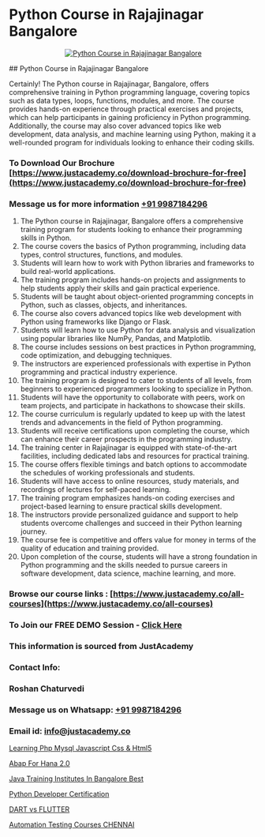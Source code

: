 # Python Course in Rajajinagar Bangalore

<p align="center">
  <a href="https://justacademy.co/course-detail/python-training">
    <img src="https://justacademy.co/storage2/course_image/1709713400_course_image.webp" alt="Python Course in Rajajinagar Bangalore">
  </a>
</p>
## Python Course in Rajajinagar Bangalore

Certainly! The Python course in Rajajinagar, Bangalore, offers comprehensive training in Python programming language, covering topics such as data types, loops, functions, modules, and more. The course provides hands-on experience through practical exercises and projects, which can help participants in gaining proficiency in Python programming. Additionally, the course may also cover advanced topics like web development, data analysis, and machine learning using Python, making it a well-rounded program for individuals looking to enhance their coding skills.
### To Download Our Brochure [https://www.justacademy.co/download-brochure-for-free](https://www.justacademy.co/download-brochure-for-free)
### Message us for more information [+91 9987184296](https://api.whatsapp.com/send?phone=919987184296)
1) The Python course in Rajajinagar, Bangalore offers a comprehensive training program for students looking to enhance their programming skills in Python.
2) The course covers the basics of Python programming, including data types, control structures, functions, and modules.
3) Students will learn how to work with Python libraries and frameworks to build real-world applications.
4) The training program includes hands-on projects and assignments to help students apply their skills and gain practical experience.
5) Students will be taught about object-oriented programming concepts in Python, such as classes, objects, and inheritances.
6) The course also covers advanced topics like web development with Python using frameworks like Django or Flask.
7) Students will learn how to use Python for data analysis and visualization using popular libraries like NumPy, Pandas, and Matplotlib.
8) The course includes sessions on best practices in Python programming, code optimization, and debugging techniques.
9) The instructors are experienced professionals with expertise in Python programming and practical industry experience.
10) The training program is designed to cater to students of all levels, from beginners to experienced programmers looking to specialize in Python.
11) Students will have the opportunity to collaborate with peers, work on team projects, and participate in hackathons to showcase their skills.
12) The course curriculum is regularly updated to keep up with the latest trends and advancements in the field of Python programming.
13) Students will receive certifications upon completing the course, which can enhance their career prospects in the programming industry.
14) The training center in Rajajinagar is equipped with state-of-the-art facilities, including dedicated labs and resources for practical training.
15) The course offers flexible timings and batch options to accommodate the schedules of working professionals and students.
16) Students will have access to online resources, study materials, and recordings of lectures for self-paced learning.
17) The training program emphasizes hands-on coding exercises and project-based learning to ensure practical skills development.
18) The instructors provide personalized guidance and support to help students overcome challenges and succeed in their Python learning journey.
19) The course fee is competitive and offers value for money in terms of the quality of education and training provided.
20) Upon completion of the course, students will have a strong foundation in Python programming and the skills needed to pursue careers in software development, data science, machine learning, and more.

### Browse our course links : [https://www.justacademy.co/all-courses](https://www.justacademy.co/all-courses) 
### To Join our FREE DEMO Session - [Click Here](https://www.justacademy.co/register-for-course-demo)


### This information is sourced from JustAcademy
### Contact Info:
### Roshan Chaturvedi
### Message us on Whatsapp: [+91 9987184296](https://api.whatsapp.com/send?phone=919987184296)
### Email id: [info@justacademy.co](mailto:info@justacademy.co)
                
[Learning Php Mysql Javascript Css & Html5](https://www.linkedin.com/pulse/learning-php-mysql-javascript-css-html5-justacademy-coimbatore-kki8e?trackingId=2IekI1Mz9UCsWxcx%2BMFxng%3D%3D&lipi=urn%3Ali%3Apage%3Ad_flagship3_company_admin%3ByPDF5Pb2RH67jlf7LdyQxA%3D%3D)

[Abap For Hana 2.0](https://www.linkedin.com/pulse/abap-hana-20-justacademy-mumbai-nehac/)

[Java Training Institutes In Bangalore Best](https://medium.com/@ranepooja/java-training-institutes-in-bangalore-best-4e6352db5cd2)

[Python Developer Certification](https://medium.com/@kamblerajas684/python-developer-certification-b0c344aacbbd)

[DART vs FLUTTER](https://justacademyin.github.io/justacademy/dart-vs-flutter)

[Automation Testing Courses CHENNAI](https://justacademyin.github.io/justacademy/automation-testing-courses-chennai)

